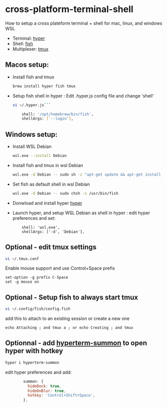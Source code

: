 # cross-platform-terminal-shell
How to setup a cross plateform terminal + shell for mac, linux, and windows WSL

- Terminal: [hyper](https://hyper.is/)
- Shell: [fish](https://fishshell.com/)
- Multiplexer: [tmux](https://github.com/tmux/tmux/wiki)

## Macos setup:
- Install fish and tmux
	```sh
	brew install hyper fish tmux
	```
- Setup fish shell in hyper : Edit .hyper.js config file and change 'shell'
	```sh
	vi ~/.hyper.js```
	```
	```sh
		shell: '/opt/homebrew/bin/fish',
		shellArgs: ['--login'],
	```

## Windows setup:
- Install WSL Debian
	```sh
	wsl.exe --install Debian
	```
- Install fish and tmux in wsl Debian
	```sh
	wsl.exe -d Debian -- sudo sh -c "apt-get update && apt-get install fish tmux"
	```
- Set fish as default shell in wsl Debian
	```sh
	wsl.exe -d Debian -- sudo chsh -s /usr/bin/fish
	```
- Donwload and install hyper [hyper](https://hyper.is/)
- Launch hyper, and setup WSL Debian as shell in hyper : edit hyper preferences and set:
  
	```
		shell: 'wsl.exe',
		shellArgs: ['-d', 'Debian'],
	```

## Optional - edit tmux settings

```sh
vi ~/.tmux.conf
```

Enable mouse support and use Control+Space prefix

```
set-option -g prefix C-Space
set -g mouse on 
```

## Optional - Setup fish to always start tmux

```sh
vi ~/.config/fish/config.fish
```

add this to attach to an existing session or create a new one

```
echo Attaching ; and tmux a ; or echo Creating ; and tmux
```
## Optionnal - add [hyperterm-summon](https://www.npmjs.com/package/hyperterm-summon) to open hyper with hotkey

```sh
hyper i hyperterm-summon
```

edit hyper preferences and add:

```js
        summon: {
          hideDock: true,
          hideOnBlur: true,
          hotkey: 'Control+Shift+Space',
        },
```
